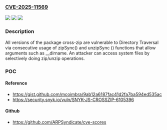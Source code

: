 ### [CVE-2025-11569](https://cve.mitre.org/cgi-bin/cvename.cgi?name=CVE-2025-11569)
![](https://img.shields.io/static/v1?label=Product&message=cross-zip&color=blue)
![](https://img.shields.io/static/v1?label=Version&message=0%20&color=brightgreen)
![](https://img.shields.io/static/v1?label=Vulnerability&message=Directory%20Traversal&color=brightgreen)

### Description

All versions of the package cross-zip are vulnerable to Directory Traversal via consecutive usage of zipSync() and unzipSync () functions that allow arguments such as __dirname. An attacker can access system files by selectively doing zip/unzip operations.

### POC

#### Reference
- https://gist.github.com/mcoimbra/9ab12a6187fac41d2fa7ba594ed535ac
- https://security.snyk.io/vuln/SNYK-JS-CROSSZIP-6105396

#### Github
- https://github.com/ARPSyndicate/cve-scores

